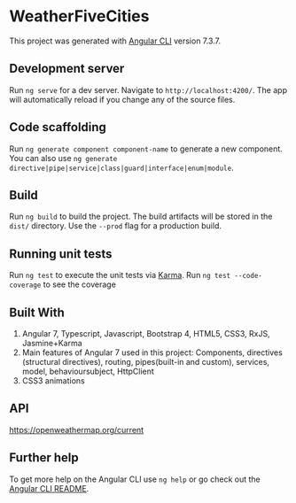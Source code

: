 # WeatherFiveCities

This project was generated with [Angular CLI](https://github.com/angular/angular-cli) version 7.3.7.

## Development server

Run `ng serve` for a dev server. Navigate to `http://localhost:4200/`. The app will automatically reload if you change any of the source files.

## Code scaffolding

Run `ng generate component component-name` to generate a new component. You can also use `ng generate directive|pipe|service|class|guard|interface|enum|module`.

## Build

Run `ng build` to build the project. The build artifacts will be stored in the `dist/` directory. Use the `--prod` flag for a production build.

## Running unit tests

Run `ng test` to execute the unit tests via [Karma](https://karma-runner.github.io).
Run `ng test --code-coverage` to see the coverage

## Built With

1. Angular 7, Typescript, Javascript, Bootstrap 4, HTML5, CSS3, RxJS, Jasmine+Karma
2. Main features of Angular 7 used in this project: Components, directives (structural directives), routing, pipes(built-in and custom), services, model, behavioursubject, HttpClient
3. CSS3 animations

## API
https://openweathermap.org/current

## Further help

To get more help on the Angular CLI use `ng help` or go check out the [Angular CLI README](https://github.com/angular/angular-cli/blob/master/README.md).
